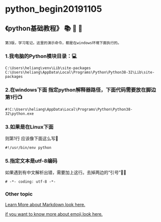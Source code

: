 # python_begin20191105

## 《python基础教程》  :books: :green_book:  :book:

```
第3版，学习笔记。这里的演示命令，都是在windows环境下面执行的。
```

### 1.我电脑的Python模块目录：:computer:

```
C:\Users\heliang\venv\Lib\site-packages
C:\Users\heliang\AppData\Local\Programs\Python\Python38-32\Lib\site-packages
```


### 2.在windows下面 指定python解释器路径，下面代码需要放在脚边第1行:tv:

```
#!C:\Users\heliang\AppData\Local\Programs\Python\Python38-32\python.exe
```

### 3.如果是在Linux下面

则第1行 应该像下面这么写:iphone:

```
#!/usr/bin/env python
```

### 5.指定文本是utf-8编码

如果遇到有中文解析出错，需要加上这行。去掉两边的“引号”:tangerine::blue_car:

```
# -*- coding: utf-8 -*-
```

### Other topic

[Learn More about Markdown,look here.](https://guides.github.com/features/mastering-markdown/)

[if you want to know more about emoji,look here.](https://www.webfx.com/tools/emoji-cheat-sheet/)




